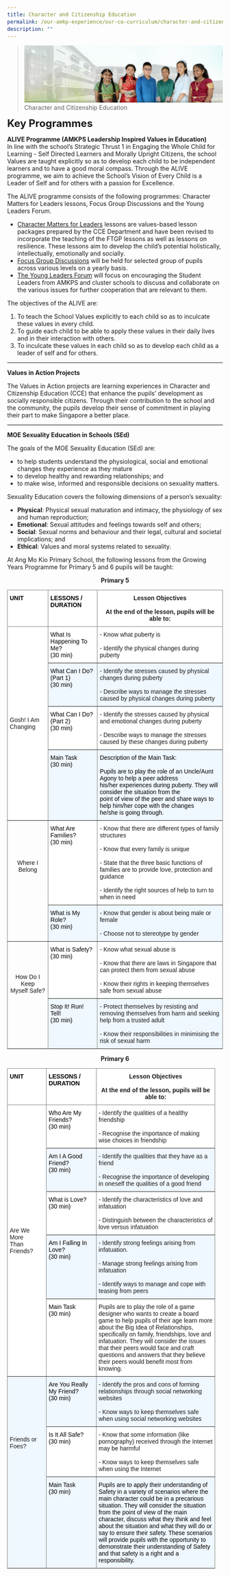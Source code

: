 ```yaml
---
title: Character and Citizenship Education
permalink: /our-amkp-experience/our-co-curriculum/character-and-citizenship-education
description: ""
---
```

>![](/images/About%20Us/banner2-with%20bg.jpg)
>Character and Citizenship Education

**<font size="5">Key Programmes</font>**

**ALIVE Programme (AMKPS Leadership Inspired Values in Education)**<br>
In line with the school’s Strategic Thrust 1 in Engaging the Whole Child for Learning - Self Directed Learners and Morally Upright Citizens, the school Values are taught explicitly so as to develop each child to be independent learners and to have a good moral compass.  Through the ALIVE programme, we aim to achieve the School’s Vision of Every Child is a Leader of Self and for others with a passion for Excellence.

The ALIVE programme consists of the following programmes: Character Matters for Leaders lessons, Focus Group Discussions and the Young Leaders Forum.

* <u>Character Matters for Leaders</u> lessons are values-based lesson packages prepared by the CCE Department and have been revised to incorporate the teaching of the FTGP lessons as well as lessons on resilience. These lessons aim to develop the child’s potential holistically, intellectually, emotionally and socially.
* <u>Focus Group Discussions</u> will be held for selected group of pupils across various levels on a yearly basis.
* <u>The Young Leaders Forum</u> will focus on encouraging the Student Leaders from AMKPS and cluster schools to discuss and collaborate on the various issues for further cooperation that are relevant to them.

The objectives of the ALIVE are:

1. To teach the School Values explicitly to each child so as to inculcate these values in every child.
2. To guide each child to be able to apply these values in their daily lives and in their interaction with others.
3. To inculcate these values in each child so as to develop each child as a leader of self and for others.

<hr style="height:1px;border-width:0;color:gray;background-color:black">

**Values in Action Projects**

The Values in Action projects are learning experiences in Character and Citizenship Education (CCE) that enhance the pupils’ development as socially responsible citizens. Through their contribution to the school and the community, the pupils develop their sense of commitment in playing their part to make Singapore a better place.

<hr style="height:1px;border-width:0;color:gray;background-color:black">

**MOE Sexuality Education in Schools (SEd)**

The goals of the MOE Sexuality Education (SEd) are:

* to help students understand the physiological, social and emotional changes they experience as they mature
* to develop healthy and rewarding relationships; and
* to make wise, informed and responsible decisions on sexuality matters.

Sexuality Education covers the following dimensions of a person’s sexuality:

* **Physical**: Physical sexual maturation and intimacy, the physiology of sex and human reproduction;
* **Emotional**: Sexual attitudes and feelings towards self and others;
* **Social**: Sexual norms and behaviour and their legal, cultural and societal implications; and
* **Ethical**: Values and moral systems related to sexuality.

At Ang Mo Kio Primary School, the following lessons from the Growing Years Programme for Primary 5 and 6 pupils will be taught:

**<center>Primary 5</center>**
<style type="text/css">
.tg  {border-collapse:collapse;border-spacing:0;}
.tg td{border-color:black;border-style:solid;border-width:1px;font-family:Arial, sans-serif;font-size:14px;
  overflow:hidden;padding:10px 5px;word-break:normal;}
.tg th{border-color:black;border-style:solid;border-width:1px;font-family:Arial, sans-serif;font-size:14px;
  font-weight:normal;overflow:hidden;padding:10px 5px;word-break:normal;}
.tg .tg-fyfk{background-color:#FFF;border-color:inherit;font-weight:bold;text-align:center;vertical-align:top}
.tg .tg-c3ow{border-color:inherit;text-align:center;vertical-align:top}
.tg .tg-l5mr{background-color:#EFF7FF;border-color:inherit;text-align:left;vertical-align:top}
.tg .tg-jxgv{background-color:#FFF;border-color:inherit;text-align:left;vertical-align:top}
.tg .tg-w0la{background-color:#FFF;border-color:inherit;color:#000000;font-weight:bold;text-align:left;vertical-align:top}
.tg .tg-mfxt{background-color:#ffffff;border-color:inherit;text-align:left;vertical-align:middle}
</style>
<table class="tg">
<thead>
  <tr>
    <th class="tg-w0la">UNIT</th>
    <th class="tg-w0la">LESSONS / DURATION</th>
    <th class="tg-fyfk">Lesson Objectives<br><br>At the end of the lesson, pupils will be able to:</th>
  </tr>
</thead>
<tbody>
  <tr>
    <td class="tg-mfxt" rowspan="4">Gosh! I Am Changing</td>
    <td class="tg-jxgv"><span style="font-weight:400;color:#000">What Is Happening To Me?</span><br><span style="font-weight:400;color:#000">(30 min)</span></td>
    <td class="tg-jxgv">- Know what puberty is<br><br>- Identify the physical changes during puberty</td>
  </tr>
  <tr>
    <td class="tg-l5mr"><span style="font-weight:400;color:#000">What Can I Do? (Part 1)</span><br><span style="font-weight:400;color:#000"> (30 min)</span></td>
    <td class="tg-l5mr">- Identify the stresses caused by physical changes during puberty<br><br>- Describe ways to manage the stresses caused by physical changes during puberty</td>
  </tr>
  <tr>
    <td class="tg-jxgv"><span style="font-weight:400;color:#000">What Can I Do? (Part 2)</span><br><span style="font-weight:400;color:#000"> (30 min)</span></td>
    <td class="tg-jxgv">- Identify the stresses caused by physical and emotional changes during puberty<br><br>- Describe ways to manage the stresses caused by these changes during puberty</td>
  </tr>
  <tr>
    <td class="tg-l5mr"><span style="font-weight:400;color:#000">Main Task</span><br><span style="font-weight:400;color:#000">(30 min)</span></td>
    <td class="tg-l5mr"><span style="font-weight:400;color:#000">Description of the Main Task:</span><br><br><span style="font-weight:400;color:#000">Pupils are to play the role of an Uncle/Aunt Agony </span><span style="color:#000">to help a peer address</span><br><span style="color:#000">his/her experiences during puberty. They will consider the situation from the </span><br><span style="color:#000">point of view of the peer and share ways to help him/her cope with the changes </span><br><span style="font-weight:400;color:#000">he/she is going through.</span></td>
  </tr>
  <tr>
    <td class="tg-c3ow" rowspan="2"><br><br><br><br><br>Where I Belong</td>
    <td class="tg-jxgv"><span style="font-weight:400;color:#000">What Are Families?</span><br><span style="font-weight:400;color:#000">(30 min)</span><br></td>
    <td class="tg-jxgv"> - Know that there are different types of family structures<br><br> - Know that every family is unique<br><br> - State that the three basic functions of families are to provide love, protection and guidance<br><br> - Identify the right sources of help to turn to when in need</td>
  </tr>
  <tr>
    <td class="tg-l5mr"><span style="font-weight:400;color:#000">What is My Role?</span><br><span style="font-weight:400;color:#000"> (30 min)</span></td>
    <td class="tg-l5mr"> - Know that gender is about being male or female<br><br> - Choose not to stereotype by gender</td>
  </tr>
  <tr>
    <td class="tg-c3ow" rowspan="2"><br><br><br><br>How Do I Keep <br>Myself Safe?<br></td>
    <td class="tg-jxgv"><span style="font-weight:400;color:#000">What is Safety?</span><br><span style="font-weight:400;color:#000">(30 min)</span></td>
    <td class="tg-jxgv"> - Know what sexual abuse is<br><br> - Know that there are laws in Singapore that can protect them from sexual abuse<br><br> - Know their rights in keeping themselves safe from sexual abuse</td>
  </tr>
  <tr>
    <td class="tg-l5mr"><span style="font-weight:400;color:#000">Stop It! Run! Tell!</span><br><span style="font-weight:400;color:#000">(30 min)</span></td>
    <td class="tg-l5mr"> - Protect themselves by resisting and removing themselves from harm and seeking help from a trusted adult<br><br> - Know their responsibilities in minimising the risk of sexual harm</td>
  </tr>
</tbody>
</table>

**<center>Primary 6</center>**
<style type="text/css">
.tg  {border-collapse:collapse;border-spacing:0;}
.tg td{border-color:black;border-style:solid;border-width:1px;font-family:Arial, sans-serif;font-size:14px;
  overflow:hidden;padding:10px 5px;word-break:normal;}
.tg th{border-color:black;border-style:solid;border-width:1px;font-family:Arial, sans-serif;font-size:14px;
  font-weight:normal;overflow:hidden;padding:10px 5px;word-break:normal;}
.tg .tg-bycj{background-color:#eff7ff;border-color:inherit;text-align:left;vertical-align:top}
.tg .tg-fyfk{background-color:#FFF;border-color:inherit;font-weight:bold;text-align:center;vertical-align:top}
.tg .tg-l5mr{background-color:#EFF7FF;border-color:inherit;text-align:left;vertical-align:top}
.tg .tg-jxgv{background-color:#FFF;border-color:inherit;text-align:left;vertical-align:top}
.tg .tg-w0la{background-color:#FFF;border-color:inherit;color:#000000;font-weight:bold;text-align:left;vertical-align:top}
.tg .tg-mfxt{background-color:#ffffff;border-color:inherit;text-align:left;vertical-align:middle}
</style>
<table class="tg" style="undefined;table-layout: fixed; width: 486px">
<colgroup>
<col style="width: 91px">
<col style="width: 117px">
<col style="width: 278px">
</colgroup>
<thead>
  <tr>
    <th class="tg-w0la">UNIT</th>
    <th class="tg-w0la">LESSONS / DURATION</th>
    <th class="tg-fyfk">Lesson Objectives<br><br>At the end of the lesson, pupils will be able to:</th>
  </tr>
</thead>
<tbody>
  <tr>
    <td class="tg-mfxt" rowspan="5">Are We More <br>Than Friends?       </td>
    <td class="tg-jxgv"><span style="font-weight:400;color:#000">Who Are My Friends?</span><br><span style="color:#000">(30 min)</span><br></td>
    <td class="tg-jxgv"> - Identify the qualities of a healthy friendship<br><br> - Recognise the importance of making wise choices in friendship</td>
  </tr>
  <tr>
    <td class="tg-l5mr"><span style="font-weight:400;color:#000">Am I A Good Friend?</span><br><span style="font-weight:400;color:#000">(30 min)</span></td>
    <td class="tg-l5mr"> - Identify the qualities that they have as a friend<br><br> - Recognise the importance of developing in oneself the qualities of a good friend</td>
  </tr>
  <tr>
    <td class="tg-jxgv"><span style="font-weight:400;color:#000">What is Love?</span><br><span style="font-weight:400;color:#000">(30 min)</span></td>
    <td class="tg-jxgv"> - Identify the characteristics of love and infatuation<br><br> - Distinguish between the characteristics of love versus infatuation</td>
  </tr>
  <tr>
    <td class="tg-l5mr"><span style="font-weight:400;color:#000">Am I Falling In Love?</span><br><span style="color:#000">(30 min)</span><br></td>
    <td class="tg-l5mr"> - Identify strong feelings arising from infatuation.<br><br> - Manage strong feelings arising from infatuation<br><br> - Identify ways to manage and cope with teasing from peers</td>
  </tr>
  <tr>
    <td class="tg-jxgv"><span style="font-weight:400;color:#000">Main Task</span><br><span style="font-weight:400;color:#000"> </span><span style="color:#000">(30 min)</span></td>
    <td class="tg-jxgv">Pupils are to play the role of a game designer who wants to create a board game to help pupils of their age learn more about the Big Idea of Relationships, specifically on family, friendships, love and infatuation. They will consider the issues that their peers would face and craft questions and answers that they believe their peers would benefit most from knowing.</td>
  </tr>
  <tr>
    <td class="tg-bycj" rowspan="3"><br><br><br><br><br><br><br><br>Friends or Foes?<br><br></td>
    <td class="tg-l5mr"><span style="font-weight:400;color:#000">Are You Really My Friend?</span><br><span style="font-weight:400;color:#000">(30 min)</span></td>
    <td class="tg-l5mr"> - Identify the pros and cons of forming relationships through social networking websites<br><br> - Know ways to keep themselves safe when using social networking websites</td>
  </tr>
  <tr>
    <td class="tg-jxgv"><span style="font-weight:400;color:#000">Is It All Safe?</span><br><span style="font-weight:400;color:#000">(30 min)</span></td>
    <td class="tg-jxgv"> - Know that some information (like pornography) received through the Internet may be harmful<br><br> - Know ways to keep themselves safe when using the Internet</td>
  </tr>
  <tr>
    <td class="tg-l5mr"><span style="font-weight:400;color:#000">Main Task</span><br><span style="font-weight:400;color:#000"> (30 min)</span></td>
    <td class="tg-l5mr"><span style="font-weight:400;color:#000">Pupils are to apply their understanding of Safety in a variety of scenarios where the main character could be in a precarious situation. They will consider the situation from the point of view of the main character, discuss what they think and feel about the situation and what they will do or say to ensure their safety.  These scenarios will provide pupils with the opportunity to demonstrate their understanding of Safety and that safety is a right and a responsibility.</span><br></td>
  </tr>
</tbody>
</table>